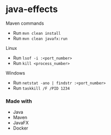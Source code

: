 # java-effects

Maven commands
- Run `mvn clean install`
- Run `mvn clean javafx:run`

Linux
* Run `lsof -i :<port_number>`
* Run `kill <process_number>`

Windows
* Run `netstat -ano | findstr :<port_number>`
* Run `taskkill /F /PID 1234`

### Made with
* Java
* Maven
* JavaFX
* Docker